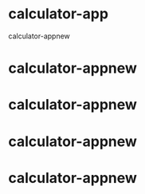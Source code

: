 # calculator-app
calculator-appnew
# calculator-appnew
# calculator-appnew
# calculator-appnew
# calculator-appnew
